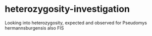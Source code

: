 # heterozygosity-investigation
Looking into heterozygosity, expected and observed for Pseudomys hermannsburgensis also FIS

